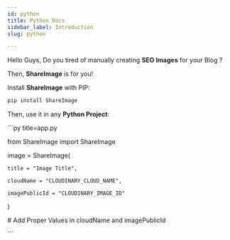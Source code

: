 ```yaml
---
id: python
title: Python Docs
sidebar_label: Introduction
slug: python

---
```

Hello Guys, Do you tired of manually creating **SEO Images** for your Blog ?

Then, **ShareImage** is for you!

Install **ShareImage** with PIP:

```sh
pip install ShareImage
```

Then, use it in any **Python Project**:

\`\`\`py title=app.py

from ShareImage import ShareImage

image = ShareImage(

    title = "Image Title",

    cloudName = "CLOUDINARY_CLOUD_NAME",

    imagePublicId = "CLOUDINARY_IMAGE_ID"

)

\# Add Proper Values in cloudName and imagePublicId

\`\`\`